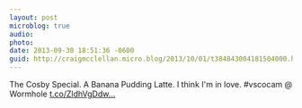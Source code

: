 ```yaml
---
layout: post
microblog: true
audio: 
photo: 
date: 2013-09-30 18:51:36 -0600
guid: http://craigmcclellan.micro.blog/2013/10/01/t384843004181504000.html
---
```

The Cosby Special. A Banana Pudding Latte. I think I'm in love. #vscocam @ Wormhole [t.co/ZldhVgDdw...](http://t.co/ZldhVgDdwn)

